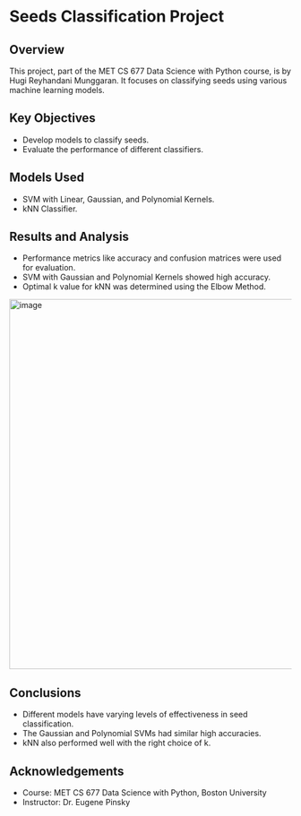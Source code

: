
# Seeds Classification Project

## Overview
This project, part of the MET CS 677 Data Science with Python course, is by Hugi Reyhandani Munggaran. It focuses on classifying seeds using various machine learning models.

## Key Objectives
- Develop models to classify seeds.
- Evaluate the performance of different classifiers.

## Models Used
- SVM with Linear, Gaussian, and Polynomial Kernels.
- kNN Classifier.

## Results and Analysis
- Performance metrics like accuracy and confusion matrices were used for evaluation.
- SVM with Gaussian and Polynomial Kernels showed high accuracy.
- Optimal k value for kNN was determined using the Elbow Method.
<img width="661" alt="image" src="https://github.com/hugireyhandani/Seeds-classification-Project/assets/160537069/f54ffb03-586f-4873-9de5-c2299e70e87c">

## Conclusions
- Different models have varying levels of effectiveness in seed classification.
- The Gaussian and Polynomial SVMs had similar high accuracies.
- kNN also performed well with the right choice of k.

## Acknowledgements
- Course: MET CS 677 Data Science with Python, Boston University
- Instructor: Dr. Eugene Pinsky
